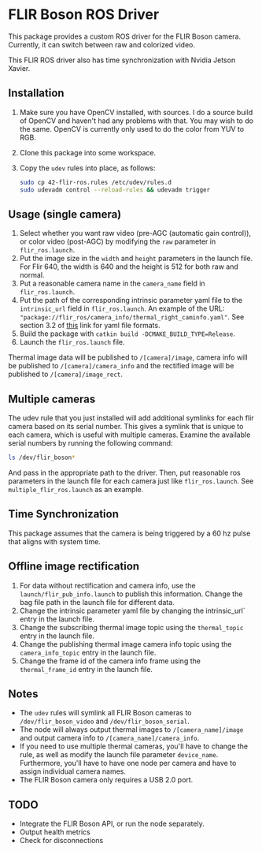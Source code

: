 # FLIR Boson ROS Driver

This package provides a custom ROS driver for the FLIR Boson camera. Currently, it can switch between raw and colorized video.

This FLIR ROS driver also has time synchronization with Nvidia Jetson Xavier.

## Installation

1. Make sure you have OpenCV installed, with sources. I do a source build of OpenCV and haven't had any problems with that. You may wish to do the same. OpenCV is currently only used to do the color from YUV to RGB.
1. Clone this package into some workspace.
1. Copy the `udev` rules into place, as follows:

    ```bash
    sudo cp 42-flir-ros.rules /etc/udev/rules.d
    sudo udevadm control --reload-rules && udevadm trigger
    ```

## Usage (single camera)

1. Select whether you want raw video (pre-AGC (automatic gain control)), or
   color video (post-AGC) by modifying the `raw` parameter in `flir_ros.launch`.
1. Put the image size in the `width` and `height` parameters in the launch file.
    For Flir 640, the width is 640 and the height is 512 for both raw and normal.
1. Put a reasonable camera name in the `camera_name` field in `flir_ros.launch`.
1. Put the path of the corresponding intrinsic parameter yaml file to the `intrinsic_url` field in `flir_ros.launch`. An example of the URL: `"package://flir_ros/camera_info/thermal_right_caminfo.yaml"`.
    See section 3.2 of
    [this](http://wiki.ros.org/camera_calibration_parsers#File_formats) link
    for yaml file formats.
1. Build the package with `catkin build -DCMAKE_BUILD_TYPE=Release`.
1. Launch the `flir_ros.launch` file.

Thermal image data will be published to `/[camera]/image`, camera info will be published to `/[camera]/camera_info` and the rectified image will be published to `/[camera]/image_rect`.

## Multiple cameras

The udev rule that you just installed will add additional symlinks for each flir camera based on its serial number. This gives a symlink that is unique to each camera, which is useful with multiple cameras. Examine the available serial numbers by running the following command:

```bash
ls /dev/flir_boson*
```

And pass in the appropriate path to the driver. Then, put reasonable ros parameters in the launch file for each camera just like `flir_ros.launch`. See `multiple_flir_ros.launch` as an example.

## Time Synchronization

This package assumes that the camera is being triggered by a 60 hz pulse that aligns with system time.

## Offline image rectification

1. For data without rectification and camera info, use the `launch/flir_pub_info.launch` to publish this information.
Change the bag file path in the launch file for different data.
1. Change the intrinsic parameter yaml file by changing the intrinsic_url` entry in the launch file.
1. Change the subscribing thermal image topic using the `thermal_topic` entry in the launch file.
1. Change the publishing thermal image camera info topic using the `camera_info_topic` entry in the launch file.
1. Change the frame id of the camera info frame using the `thermal_frame_id` entry in the launch file.

## Notes

* The `udev` rules will symlink all FLIR Boson cameras to `/dev/flir_boson_video` and `/dev/flir_boson_serial`.
* The node will always output thermal images to `/[camera_name]/image` and output camera info to `/[camera_name]/camera_info`.
* If you need to use multiple thermal cameras, you'll have to change the rule, as well as modify the launch file parameter `device_name`. Furthermore, you'll have to have one node per camera and have to assign individual camera names.
* The FLIR Boson camera only requires a USB 2.0 port.

## TODO

* Integrate the FLIR Boson API, or run the node separately.
* Output health metrics
* Check for disconnections
